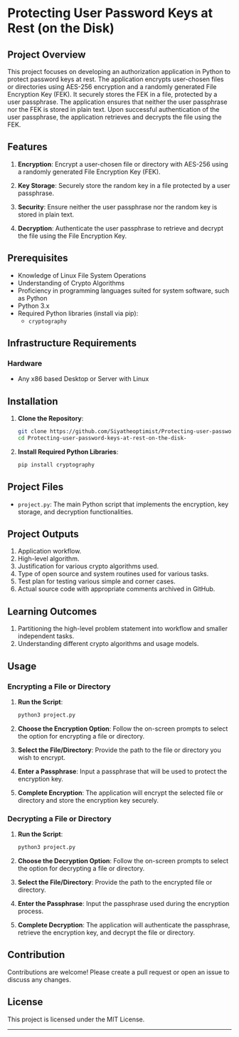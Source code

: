 # Protecting User Password Keys at Rest (on the Disk)

## Project Overview

This project focuses on developing an authorization application in Python to protect password keys at rest. The application encrypts user-chosen files or directories using AES-256 encryption and a randomly generated File Encryption Key (FEK). It securely stores the FEK in a file, protected by a user passphrase. The application ensures that neither the user passphrase nor the FEK is stored in plain text. Upon successful authentication of the user passphrase, the application retrieves and decrypts the file using the FEK.

## Features

1. **Encryption**: Encrypt a user-chosen file or directory with AES-256 using a randomly generated File Encryption Key (FEK).

2. **Key Storage**: Securely store the random key in a file protected by a user passphrase.

3. **Security**: Ensure neither the user passphrase nor the random key is stored in plain text.

4. **Decryption**: Authenticate the user passphrase to retrieve and decrypt the file using the File Encryption Key.

## Prerequisites

- Knowledge of Linux File System Operations
- Understanding of Crypto Algorithms
- Proficiency in programming languages suited for system software, such as Python
- Python 3.x
- Required Python libraries (install via pip):
  - `cryptography`

## Infrastructure Requirements

### Hardware

- Any x86 based Desktop or Server with Linux

## Installation

1. **Clone the Repository**:
    ```sh
    git clone https://github.com/Siyatheoptimist/Protecting-user-password-keys-at-rest-on-the-disk-.git
    cd Protecting-user-password-keys-at-rest-on-the-disk-
    ```

2. **Install Required Python Libraries**:
    ```sh
    pip install cryptography 
    ```

## Project Files

- `project.py`: The main Python script that implements the encryption, key storage, and decryption functionalities.

## Project Outputs

1. Application workflow.
2. High-level algorithm.
3. Justification for various crypto algorithms used.
4. Type of open source and system routines used for various tasks.
5. Test plan for testing various simple and corner cases.
6. Actual source code with appropriate comments archived in GitHub.

## Learning Outcomes

1. Partitioning the high-level problem statement into workflow and smaller independent tasks.
2. Understanding different crypto algorithms and usage models.

## Usage

### Encrypting a File or Directory

1. **Run the Script**: 
    ```sh
    python3 project.py
    ```

2. **Choose the Encryption Option**: Follow the on-screen prompts to select the option for encrypting a file or directory.

3. **Select the File/Directory**: Provide the path to the file or directory you wish to encrypt.

4. **Enter a Passphrase**: Input a passphrase that will be used to protect the encryption key.

5. **Complete Encryption**: The application will encrypt the selected file or directory and store the encryption key securely.

### Decrypting a File or Directory

1. **Run the Script**: 
    ```sh
    python3 project.py
    ```

2. **Choose the Decryption Option**: Follow the on-screen prompts to select the option for decrypting a file or directory.

3. **Select the File/Directory**: Provide the path to the encrypted file or directory.

4. **Enter the Passphrase**: Input the passphrase used during the encryption process.

5. **Complete Decryption**: The application will authenticate the passphrase, retrieve the encryption key, and decrypt the file or directory.

## Contribution

Contributions are welcome! Please create a pull request or open an issue to discuss any changes.

## License

This project is licensed under the MIT License.

---

